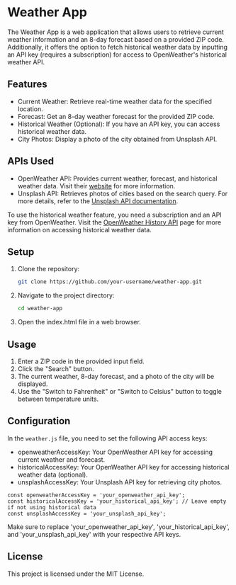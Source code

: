 # Weather App

The Weather App is a web application that allows users to retrieve current weather information and an 8-day forecast based on a provided ZIP code. Additionally, it offers the option to fetch historical weather data by inputting an API key (requires a subscription) for access to OpenWeather's historical weather API.

## Features

- Current Weather: Retrieve real-time weather data for the specified location.
- Forecast: Get an 8-day weather forecast for the provided ZIP code.
- Historical Weather (Optional): If you have an API key, you can access historical weather data.
- City Photos: Display a photo of the city obtained from Unsplash API.

## APIs Used

- OpenWeather API: Provides current weather, forecast, and historical weather data. Visit their [website](https://openweathermap.org/) for more information.
- Unsplash API: Retrieves photos of cities based on the search query. For more details, refer to the [Unsplash API documentation](https://unsplash.com/documentation).

To use the historical weather feature, you need a subscription and an API key from OpenWeather. Visit the [OpenWeather History API](https://openweathermap.org/history) page for more information on accessing historical weather data.

## Setup

1. Clone the repository:

   ```bash
   git clone https://github.com/your-username/weather-app.git
   ```

2. Navigate to the project directory:

    ```bash
    cd weather-app
    ```

3. Open the index.html file in a web browser.

## Usage
1. Enter a ZIP code in the provided input field.
2. Click the "Search" button.
3. The current weather, 8-day forecast, and a photo of the city will be displayed.
4. Use the "Switch to Fahrenheit" or "Switch to Celsius" button to toggle between temperature units.

## Configuration
In the `weather.js` file, you need to set the following API access keys:

* openweatherAccessKey: Your OpenWeather API key for accessing current weather and forecast.
* historicalAccessKey: Your OpenWeather API key for accessing historical weather data (optional).
* unsplashAccessKey: Your Unsplash API key for retrieving city photos.

```
const openweatherAccessKey = 'your_openweather_api_key';
const historicalAccessKey = 'your_historical_api_key'; // Leave empty if not using historical data
const unsplashAccessKey = 'your_unsplash_api_key';
```

Make sure to replace 'your_openweather_api_key', 'your_historical_api_key', and 'your_unsplash_api_key' with your respective API keys.

## License
This project is licensed under the MIT License.

